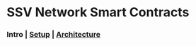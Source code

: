 # SSV Network Smart Contracts

### Intro | [Setup](docs/setup.md) | [Architecture](docs/architecture.md) 

